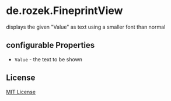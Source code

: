 # de.rozek.FineprintView #

displays the given "Value" as text using a smaller font than normal

## configurable Properties ##

* `Value` - the text to be shown

## License ##

[MIT License](/LICENSE.md)
